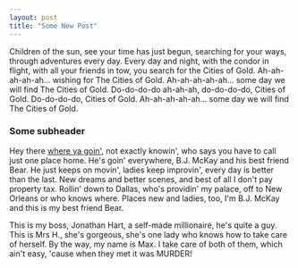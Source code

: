 ```yaml
---
layout: post
title: "Some New Post"
---
```


Children of the sun, see your time has just begun, searching for your ways, through adventures every day. Every day and night, with the condor in flight, with all your friends in tow, you search for the Cities of Gold. Ah-ah-ah-ah-ah... wishing for The Cities of Gold. Ah-ah-ah-ah-ah... some day we will find The Cities of Gold. Do-do-do-do ah-ah-ah, do-do-do-do, Cities of Gold. Do-do-do-do, Cities of Gold. Ah-ah-ah-ah-ah... some day we will find The Cities of Gold.

### Some subheader

Hey there [where ya goin'](http://maps.google.com), not exactly knowin', who says you have to call just one place home. He's goin' everywhere, B.J. McKay and his best friend Bear. He just keeps on movin', ladies keep improvin', every day is better than the last. New dreams and better scenes, and best of all I don't pay property tax. Rollin' down to Dallas, who's providin' my palace, off to New Orleans or who knows where. Places new and ladies, too, I'm B.J. McKay and this is my best friend Bear.

This is my boss, Jonathan Hart, a self-made millionaire, he's quite a guy. This is Mrs H., she's gorgeous, she's one lady who knows how to take care of herself. By the way, my name is Max. I take care of both of them, which ain't easy, 'cause when they met it was MURDER!
